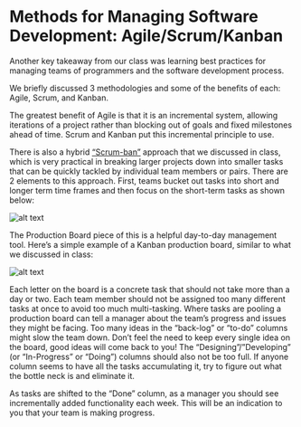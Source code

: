 # Methods for Managing Software Development: Agile/Scrum/Kanban

Another key takeaway from our class was learning best practices for managing teams of programmers and the software development process. 

We briefly discussed 3 methodologies and some of the benefits of each: Agile, Scrum, and Kanban. 

The greatest benefit of Agile is that it is an incremental system, allowing iterations of a project rather than blocking out of goals and fixed milestones ahead of time. Scrum and Kanban put this incremental principle to use. 

There is also a hybrid [“Scrum-ban”](http://kanbantool.com/kanban-library/scrumban/what-is-scrumban#.VstqMpMrLow) approach that we discussed in class, which is very practical in breaking larger projects down into smaller tasks that can be quickly tackled by individual team members or pairs. There are 2 elements to this approach. First, teams bucket out tasks into short and longer term time frames and then focus on the short-term tasks as shown below:

![alt text](https://upload.wikimedia.org/wikipedia/commons/d/d0/Bucket_size_planning.jpg "Logo Title Text 1")

The Production Board piece of this is a helpful day-to-day management tool. Here’s a simple example of a Kanban production board, similar to what we discussed in class:

![alt text](https://jaffamonkey.files.wordpress.com/2012/01/kanban-board-2.jpg "Logo Title Text 1")

Each letter on the board is a concrete task that should not take more than a day or two. Each team member should not be assigned too many different tasks at once to avoid too much multi-tasking.  Where tasks are pooling a production board can tell a manager about the team’s progress and issues they might be facing. Too many ideas in the “back-log” or “to-do” columns might slow the team down. Don’t feel the need to keep every single idea on the board, good ideas will come back to you! The “Designing”/”Developing” (or “In-Progress” or “Doing”) columns should also not be too full. If anyone column seems to have all the tasks accumulating it, try to figure out what the bottle neck is and eliminate it. 

As tasks are shifted to the “Done” column, as a manager you should see incrementally added functionality each week. This will be an indication to you that your team is making progress. 

